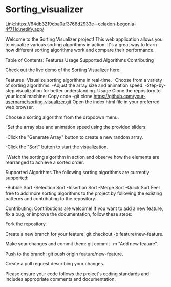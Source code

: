 # Sorting_visualizer
Link:https://64db3219cba0af3766d2933e--celadon-begonia-4f711d.netlify.app/

Welcome to the Sorting Visualizer project! This web application allows you to visualize various sorting algorithms in action. It's a great way to learn how different sorting algorithms work and compare their performance.

Table of Contents:
Features
Usage
Supported Algorithms
Contributing

Check out the live demo of the Sorting Visualizer here.

Features
-Visualize sorting algorithms in real-time.
-Choose from a variety of sorting algorithms.
-Adjust the array size and animation speed.
-Step-by-step visualization for better understanding.
Usage
Clone the repository to your local machine:
Copy code
-git clone https://github.com/your-username/sorting-visualizer.git
Open the index.html file in your preferred web browser.

Choose a sorting algorithm from the dropdown menu.

-Set the array size and animation speed using the provided sliders.

-Click the "Generate Array" button to create a new random array.

-Click the "Sort" button to start the visualization.

-Watch the sorting algorithm in action and observe how the elements are rearranged to achieve a sorted order.

Supported Algorithms
The following sorting algorithms are currently supported:

-Bubble Sort
-Selection Sort
-Insertion Sort
-Merge Sort
-Quick Sort
Feel free to add more sorting algorithms to the project by following the existing patterns and contributing to the repository.

Contributing:
Contributions are welcome! If you want to add a new feature, fix a bug, or improve the documentation, follow these steps:

Fork the repository.

Create a new branch for your feature: git checkout -b feature/new-feature.

Make your changes and commit them: git commit -m "Add new feature".

Push to the branch: git push origin feature/new-feature.

Create a pull request describing your changes.

Please ensure your code follows the project's coding standards and includes appropriate comments and documentation.

